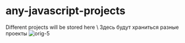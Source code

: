 # any-javascript-projects
Different projects will be stored here  \  Здесь будут храниться разные проекты
![orig-5](https://github.com/DonParuyr/any-javascript-projects/assets/95251384/09d38da3-94a2-4743-ba80-11498bdeebc5)
